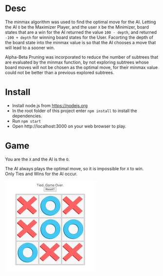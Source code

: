 # Desc
The minmax algorithm was used to find the optimal move for the AI. Letting the AI `O` be the Maximizer Player, and the user `X` be the Minimizer, board states that are a win for the AI returned the value `100 - depth`, and returned `-100 + depth` for winning board states for the User. Facorting the depth of the board state into the minmax value is so that the AI chooses a move that will lead to a sooner win.

Alpha-Beta Pruning was incorporated to reduce the number of subtrees that are evaluated by the minmax function, by not exploring subtrees whose board moves will not be chosen as the optimal move, for their minmax value could not be better than a previous explored subtrees.

# Install
- Install node.js from https://nodejs.org
- In the root folder of this project enter ```npm install``` to install the dependencies.
- Run ```npm start```
- Open http://localhost:3000 on your web browser to play.

# Game
You are the `X` and the AI is the `O`.

The AI always plays the optimal move, so it is impossible for `X` to win. <br/>
Only Ties and Wins for the AI occur.

![](https://github.com/cybergear791/TicTacToe-Best-Move/blob/master/src/images/Game_Screenshot.png)
